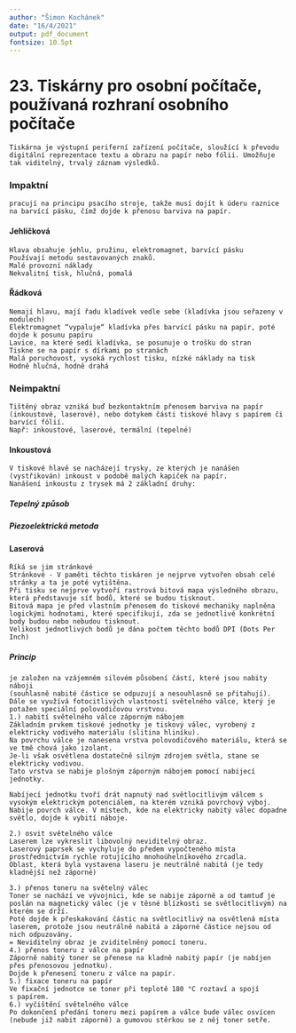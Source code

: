 ```yaml
---
author: "Šimon Kochánek"
date: "16/4/2021"
output: pdf_document
fontsize: 10.5pt
---
```


<style type="text/css">
  body{
    font-size: 10.5pt;
  }
</style>

# 23. Tiskárny pro osobní počítače, používaná rozhraní osobního počítače

    Tiskárna je výstupní periferní zařízení počítače, sloužící k převodu digitální reprezentace textu a obrazu na papír nebo fólii. Umožňuje tak viditelný, trvalý záznam výsledků. 

### Impaktní

    pracují na principu psacího stroje, takže musí dojít k úderu raznice na barvící pásku, čímž dojde k přenosu barviva na papír.

#### Jehličková

    Hlava obsahuje jehlu, pružinu, elektromagnet, barvící pásku
    Používají metodu sestavovaných znaků.
    Malé provozní náklady
    Nekvalitní tisk, hlučná, pomalá

#### Řádková

    Nemají hlavu, mají řadu kladívek vedle sebe (kladívka jsou seřazeny v modulech)
    Elektromagnet “vypaluje“ kladívka přes barvící pásku na papír, poté dojde k posunu papíru
    Lavice, na které sedí kladívka, se posunuje o trošku do stran
    Tiskne se na papír s dírkami po stranách
    Malá poruchovost, vysoká rychlost tisku, nízké náklady na tisk
    Hodně hlučná, hodně drahá

### Neimpaktní

    Tištěný obraz vzniká buď bezkontaktním přenosem barviva na papír (inkoustové, laserové), nebo dotykem části tiskové hlavy s papírem či barvící fólií.
    Např: inkoustové, laserové, termální (tepelné)

#### Inkoustová

    V tiskové hlavě se nacházejí trysky, ze kterých je nanášen (vystřikován) inkoust v podobě malých kapiček na papír. 
    Nanášení inkoustu z trysek má 2 základní druhy:

##### Tepelný způsob

##### Piezoelektrická metoda

#### Laserová

    Říká se jim stránkové
    Stránkové - V paměti těchto tiskáren je nejprve vytvořen obsah celé stránky a ta je poté vytištěna.
    Při tisku se nejprve vytvoří rastrová bitová mapa výsledného obrazu, která představuje síť bodů, které se budou tisknout. 
    Bitová mapa je před vlastním přenosem do tiskové mechaniky naplněna logickými hodnotami, které specifikují, zda se jednotlivé konkrétní body budou nebo nebudou tisknout. 
    Velikost jednotlivých bodů je dána počtem těchto bodů DPI (Dots Per Inch)

##### Princip

    je založen na vzájemném silovém působení částí, které jsou nabity náboji 
    (souhlasně nabité částice se odpuzují a nesouhlasně se přitahují). 
    Dále se využívá fotocitlivých vlastností světelného válce, který je potažen speciální polovodičovou vrstvou.
    1.) nabití světelného válce záporným nábojem
    Základním prvkem tiskové jednotky je tiskový válec, vyrobený z elektricky vodivého materiálu (slitina hliníku). 
    Na povrchu válce je nanesena vrstva polovodičového materiálu, která se ve tmě chová jako izolant. 
    Je-li však osvětlena dostatečně silným zdrojem světla, stane se elektricky vodivou.
    Tato vrstva se nabije plošným záporným nábojem pomocí nabíjecí jednotky.

    Nabíjecí jednotku tvoří drát napnutý nad světlocitlivým válcem s vysokým elektrickým potenciálem, na kterém vzniká povrchový výboj. Nabije povrch válce. V místech, kde na elektricky nabitý válec dopadne světlo, dojde k vybití náboje.

    2.) osvit světelného válce
    Laserem lze vykreslit libovolný neviditelný obraz.
    Laserový paprsek se vychyluje do předem vypočteného místa prostřednictvím rychle rotujícího mnohoúhelníkového zrcadla.
    Oblast, která byla vystavena laseru je neutrálně nabitá (je tedy kladnější než záporné)

    3.) přenos toneru na světelný válec
    Toner se nachází ve vývojnici, kde se nabije záporně a od tamtuď je poslán na magnetický válec (je v těsné blízkosti se světlocitlivým) na kterém se drží.
    Poté dojde k přeskakování částic na světlocitlivý na osvětlená místa laserem, protože jsou neutrálně nabitá a záporné částice nejsou od nich odpuzovány.
    = Neviditelný obraz je zviditelněný pomocí toneru. 
    4.) přenos toneru z válce na papír
    Záporně nabitý toner se přenese na kladně nabitý papír (je nabíjen přes přenosovou jednotku).
    Dojde k přenesení toneru z válce na papír.
    5.) fixace toneru na papír
    Ve fixační jednotce se toner při teplotě 180 °C roztaví a spojí s papírem.
    6.) vyčištění světelného válce
    Po dokončení předání toneru mezi papírem a válce bude válec osvícen (nebude již nabit záporně) a gumovou stěrkou se z něj toner setře.






